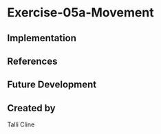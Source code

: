 # Exercise-05a-Movement


## Implementation

## References

## Future Development

## Created by
Talli Cline

